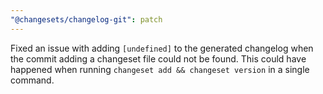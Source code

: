```yaml
---
"@changesets/changelog-git": patch
---
```


Fixed an issue with adding `[undefined]` to the generated changelog when the commit adding a changeset file could not be found. This could have happened when running `changeset add && changeset version` in a single command.

